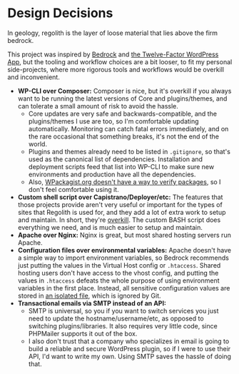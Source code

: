 # Design Decisions

In geology, regolith is the layer of loose material that lies above the firm bedrock.

This project was inspired by [Bedrock](https://github.com/roots/bedrock) and [the Twelve-Factor WordPress App](https://roots.io/twelve-factor-wordpress/), but the tooling and workflow choices are a bit looser, to fit my personal side-projects, where more rigorous tools and workflows would be overkill and inconvenient.

* **WP-CLI over Composer:** Composer is nice, but it's overkill if you always want to be running the latest versions of Core and plugins/themes, and can tolerate a small amount of risk to avoid the hassle.
	* Core updates are very safe and backwards-compatible, and the plugins/themes I use are too, so I'm comfortable updating automatically. Monitoring can catch fatal errors immediately, and on the rare occasional that something breaks, it's not the end of the world.
	* Plugins and themes already need to be listed in `.gitignore`, so that's used as the canonical list of dependencies. Installation and deployment scripts feed that list into WP-CLI to make sure new environments and production have all the dependencies.
	* Also, [WPackagist.org doesn't have a way to verify packages](https://github.com/outlandishideas/wpackagist/issues/169), so I don't feel comfortable using it.
* **Custom shell script over Capistrano/Deployer/etc:** The features that those projects provide aren't very useful or important for the types of sites that Regolith is used for, and they add a lot of extra work to setup and maintain. In short, they're [overkill](https://markjaquith.wordpress.com/2018/01/30/simple-wordpress-deploys-using-git/). The custom BASH script does everything we need, and is much easier to setup and maintain.
* **Apache over Nginx:** Nginx is great, but most shared hosting servers run Apache.
* **Configuration files over environmental variables:** Apache doesn't have a simple way to import environment variables, so Bedrock recommends just putting the values in the Virtual Host config or `.htaccess`. Shared hosting users don't have access to the vhost config, and putting the values in `.htaccess` defeats the whole purpose of using environment variables in the first place. Instead, all sensitive configuration values are stored in [an isolated file](../config/environment-sample.php), which is ignored by Git.
* **Transactional emails via SMTP instead of an API:**
	* SMTP is universal, so you if you want to switch services you just need to update the hostname/username/etc, as opposed to switching plugins/libraries. It also requires very little code, since PHPMailer supports it out of the box.
	* I also don't trust that a company who specializes in email is going to build a reliable and secure WordPress plugin, so if I were to use their API, I'd want to write my own. Using SMTP saves the hassle of doing that.
